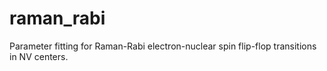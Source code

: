 # raman_rabi
Parameter fitting for Raman-Rabi electron-nuclear spin flip-flop transitions in NV centers.
